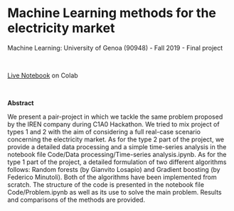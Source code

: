 # Machine Learning methods for the electricity market

Machine Learning: University of Genoa (90948) - Fall 2019 - Final project

<br>

[Live Notebook](https://colab.research.google.com/drive/1VTr14Lc-uP8Ss2yH9bPq1lknbLg1tH3u?usp=sharing) on Colab

<br>

<b>Abstract</b>

We present a pair-project in which we tackle the same problem proposed by the
IREN company during C1A0 Hackathon. We tried to mix project of types 1 and 2
with the aim of considering a full real-case scenario concerning the electricity market.
As for the type 2 part of the project, we provide a detailed data processing and a
simple time-series analysis in the notebook file Code/Data processing/Time-series
analysis.ipynb. As for the type 1 part of the project, a detailed formulation of two
different algorithms follows: Random forests (by Gianvito Losapio) and Gradient
boosting (by Federico Minutoli). Both of the algorithms have been implemented from scratch.
The structure of the code is presented in the notebook file Code/Problem.ipynb as
well as its use to solve the main problem. Results and comparisons of the methods
are provided.

